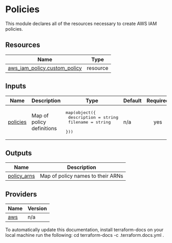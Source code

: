 <!-- BEGIN_TF_DOCS -->
# Policies

This module declares all of the resources necessary to create AWS IAM policies.



## Resources

| Name | Type |
|------|------|
| [aws_iam_policy.custom_policy](https://registry.terraform.io/providers/hashicorp/aws/latest/docs/resources/iam_policy) | resource |
## Inputs

| Name | Description | Type | Default | Required |
|------|-------------|------|---------|:--------:|
| <a name="input_policies"></a> [policies](#input\_policies) | Map of policy definitions | <pre>map(object({<br>    description = string<br>    filename    = string<br>  }))</pre> | n/a | yes |
## Outputs

| Name | Description |
|------|-------------|
| <a name="output_policy_arns"></a> [policy\_arns](#output\_policy\_arns) | Map of policy names to their ARNs |
## Providers

| Name | Version |
|------|---------|
| <a name="provider_aws"></a> [aws](#provider\_aws) | n/a |


To automatically update this documentation, install terraform-docs on your local machine run the following: 
    cd <directory of README location to update>
    terraform-docs -c .terraform.docs.yml . 
<!-- END_TF_DOCS -->    